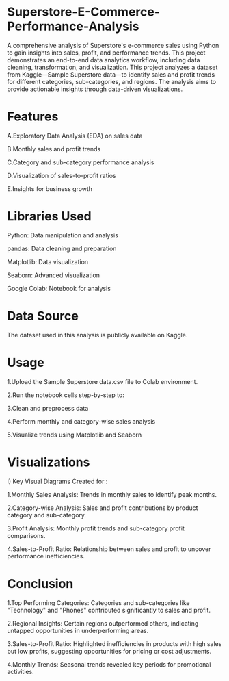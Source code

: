 # Superstore-E-Commerce-Performance-Analysis

A comprehensive analysis of Superstore's e-commerce sales using Python to gain insights into sales, profit, and performance trends. This project demonstrates an end-to-end data analytics workflow, including data cleaning, transformation, and visualization.
This project analyzes a dataset from Kaggle—Sample Superstore data—to identify sales and profit trends for different categories, sub-categories, and regions. The analysis aims to provide actionable insights through data-driven visualizations.

# Features

A.Exploratory Data Analysis (EDA) on sales data

B.Monthly sales and profit trends

C.Category and sub-category performance analysis

D.Visualization of sales-to-profit ratios

E.Insights for business growth

# Libraries Used

Python: Data manipulation and analysis

pandas: Data cleaning and preparation

Matplotlib: Data visualization

Seaborn: Advanced visualization

Google Colab: Notebook  for analysis

#  Data Source

The dataset used in this analysis is publicly available on Kaggle.

# Usage

1.Upload the Sample Superstore data.csv file to  Colab environment.

2.Run the notebook cells step-by-step to:

3.Clean and preprocess data

4.Perform monthly and category-wise sales analysis

5.Visualize trends using Matplotlib and Seaborn

# Visualizations

I) Key Visual Diagrams Created for :

1.Monthly Sales Analysis: Trends in monthly sales to identify peak months.

2.Category-wise Analysis: Sales and profit contributions by product category and sub-category.

3.Profit Analysis: Monthly profit trends and sub-category profit comparisons.

4.Sales-to-Profit Ratio: Relationship between sales and profit to uncover performance inefficiencies.

 
 # Conclusion

1.Top Performing Categories: Categories and sub-categories like "Technology" and "Phones" contributed significantly to sales and profit.

2.Regional Insights: Certain regions outperformed others, indicating untapped opportunities in underperforming areas.

3.Sales-to-Profit Ratio: Highlighted inefficiencies in products with high sales but low profits, suggesting opportunities for pricing or cost adjustments.

4.Monthly Trends: Seasonal trends revealed key periods for promotional activities.
